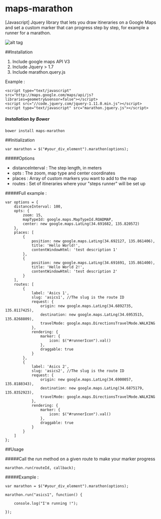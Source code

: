 maps-marathon
=============

[Javascript] Jquery library that lets you draw itineraries on a Google Maps and set a custom marker that can progress step by step, for example a runner for a marathon.

![alt tag](https://raw.githubusercontent.com/alexzhxin/maps-marathon/master/maps-marathon.png)

##Installation

1. Include google maps API V3
2. Include Jquery > 1.7
3. Include marathon.query.js

Example :

```
<script type="text/javascript" src="http://maps.google.com/maps/api/js?libraries=geometry&sensor=false"></script>
<script src="//code.jquery.com/jquery-1.11.0.min.js"></script>
<script type="text/javascript" src="marathon.jquery.js"></script>
```

##### Installation by Bower
```
bower install maps-marathon
```

##Initialization

```
var marathon = $("#your_div_element").marathon(options);
```

#####Options
- distanceInterval : The step length, in meters
- opts : The zoom, map type and center coordinates
- places : Array of custom markers you want to add to the map
- routes : Set of itineraries where your "steps runner" will be set up

#####Full example :
```
var options = {
    distanceInterval: 100,
    opts: {
        zoom: 15,
        mapTypeId: google.maps.MapTypeId.ROADMAP,
        center: new google.maps.LatLng(34.691682, 135.820572)
    },
    places: [
        {
            position: new google.maps.LatLng(34.692127, 135.861406),
            title: 'Hello World!',
            contentWindowHtml: 'test description 1'
        },
        {
            position: new google.maps.LatLng(34.691691, 135.861400),
            title: 'Hello World 2!',
            contentWindowHtml: 'test description 2'
        }
    ],
    routes: [
        {
            label: 'Asics 1',
            slug: 'asics1', //The slug is the route ID
            request: {
                origin: new google.maps.LatLng(34.6892735, 135.8117425),
                destination: new google.maps.LatLng(34.6953515, 135.8268809),
                travelMode: google.maps.DirectionsTravelMode.WALKING
            },
            rendering: {
                marker: {
                    icon: $("#runnerIcon").val()
                },
                draggable: true
            }
        },
        {
            label: 'Asics 2',
            slug: 'asics2', //The slug is the route ID
            request: {
                origin: new google.maps.LatLng(34.6900057, 135.8188343),
                destination: new google.maps.LatLng(34.6875179, 135.8352923),
                travelMode: google.maps.DirectionsTravelMode.WALKING
            },
            rendering: {
                marker: {
                    icon: $("#runnerIcon").val()
                },
                draggable: true
            }
        }
    ]
};
```

##Usage

#####Call the run method on a given route to make your marker progress
```
marathon.run(routeId, callback);
```

#####Example :
```
var marathon = $("#your_div_element").marathon(options);

marathon.run("asics1", function() {

    console.log("I'm running !");    

});
```
